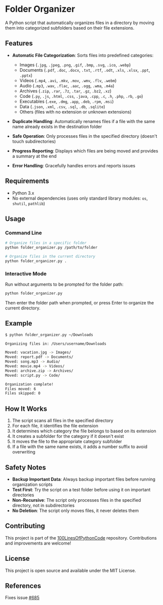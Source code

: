 # Folder Organizer

A Python script that automatically organizes files in a directory by moving them into categorized subfolders based on their file extensions.

## Features

- **Automatic File Categorization**: Sorts files into predefined categories:
  - Images (`.jpg`, `.jpeg`, `.png`, `.gif`, `.bmp`, `.svg`, `.ico`, `.webp`)
  - Documents (`.pdf`, `.doc`, `.docx`, `.txt`, `.rtf`, `.odt`, `.xls`, `.xlsx`, `.ppt`, `.pptx`)
  - Videos (`.mp4`, `.avi`, `.mkv`, `.mov`, `.wmv`, `.flv`, `.webm`)
  - Audio (`.mp3`, `.wav`, `.flac`, `.aac`, `.ogg`, `.wma`, `.m4a`)
  - Archives (`.zip`, `.rar`, `.7z`, `.tar`, `.gz`, `.bz2`, `.xz`)
  - Code (`.py`, `.js`, `.html`, `.css`, `.java`, `.cpp`, `.c`, `.h`, `.php`, `.rb`, `.go`)
  - Executables (`.exe`, `.dmg`, `.app`, `.deb`, `.rpm`, `.msi`)
  - Data (`.json`, `.xml`, `.csv`, `.sql`, `.db`, `.sqlite`)
  - Others (files with no extension or unknown extensions)

- **Duplicate Handling**: Automatically renames files if a file with the same name already exists in the destination folder
- **Safe Operation**: Only processes files in the specified directory (doesn't touch subdirectories)
- **Progress Reporting**: Displays which files are being moved and provides a summary at the end
- **Error Handling**: Gracefully handles errors and reports issues

## Requirements

- Python 3.x
- No external dependencies (uses only standard library modules: `os`, `shutil`, `pathlib`)

## Usage

### Command Line

```bash
# Organize files in a specific folder
python folder_organizer.py /path/to/folder

# Organize files in the current directory
python folder_organizer.py .
```

### Interactive Mode

Run without arguments to be prompted for the folder path:

```bash
python folder_organizer.py
```

Then enter the folder path when prompted, or press Enter to organize the current directory.

## Example

```bash
$ python folder_organizer.py ~/Downloads

Organizing files in: /Users/username/Downloads

Moved: vacation.jpg -> Images/
Moved: report.pdf -> Documents/
Moved: song.mp3 -> Audio/
Moved: movie.mp4 -> Videos/
Moved: archive.zip -> Archives/
Moved: script.py -> Code/

Organization complete!
Files moved: 6
Files skipped: 0
```

## How It Works

1. The script scans all files in the specified directory
2. For each file, it identifies the file extension
3. It determines which category the file belongs to based on its extension
4. It creates a subfolder for the category if it doesn't exist
5. It moves the file to the appropriate category subfolder
6. If a file with the same name exists, it adds a number suffix to avoid overwriting

## Safety Notes

- **Backup Important Data**: Always backup important files before running organization scripts
- **Test First**: Try the script on a test folder before using it on important directories
- **Non-Recursive**: The script only processes files in the specified directory, not in subdirectories
- **No Deletion**: The script only moves files, it never deletes them

## Contributing

This project is part of the [100LinesOfPythonCode](https://github.com/sumanth-0/100LinesOfPythonCode) repository. Contributions and improvements are welcome!

## License

This project is open source and available under the MIT License.

## References

Fixes issue [#685](https://github.com/sumanth-0/100LinesOfPythonCode/issues/685)
